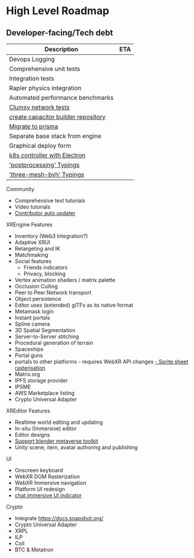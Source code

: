 # High Level Roadmap

## Developer-facing/Tech debt

| Description                           | ETA |
|---------------------------------------|-----|
| Devops Logging                        |     |
| Comprehensive unit tests              |     |
| Integration tests                     |     |
| Rapier physics integration            |     |
| Automated performance benchmarks      |     |
| [Clumsy network tests]                |     |
| [create capacitor builder repository] |     |
| [Migrate to prisma]                   |     |
| Separate base stack from engine       |     |
| Graphical deploy form                 |     |
| [k8s controller with Electron]        |     |
| ['postprocessing' Typings]            |     |
| ['three-mesh-bvh' Typings]            |     |


[clumsy network tests]: https://github.com/XRFoundation/XREngine/issues/3217
[create capacitor builder repository]: https://github.com/XRFoundation/XREngine/issues/4190
[Migrate to prisma]: https://github.com/XRFoundation/XREngine/issues/3826
[k8s controller with Electron]: https://github.com/XRFoundation/XREngine/issues/3206
['three-mesh-bvh' Typings]: https://github.com/XRFoundation/XREngine/issues/3446
['postprocessing' Typings]: https://github.com/XRFoundation/XREngine/issues/3447

Community
 - Comprehensive text tutorials
 - Video tutorials
  - <a href="https://github.com/libscie/credit-roll">Contributor auto updater</a>

XREngine Features
  - Inventory (Web3 Integration?)
  - Adaptive XRUI
  - Retargeting and IK
  - Matchmaking
  - Social features
    - Friends indicators
    - Privacy, blocking
  - Vertex animation shaders / matrix palette
  - Occlusion Culling
  - Peer to Peer Network transport
  - Object persistence
  - Editor uses (extended) glTFs as its native format
  - Metamask login
  - Instant portals
  - Spline camera
  - 3D Spatial Segmentation
  - Server-to-Server stitching
  - Procedural generation of terrain
  - Spaceships
  - Portal guns
  - portals to other platforms - requires WebXR API changes
  <a href="https://github.com/XRFoundation/XREngine/issues/3633">- Sprite sheet rasterisation</a>
  - Matrix.org
  - IPFS storage provider
  - IPSME
  - AWS Marketplace listing
  - Crypto Universal Adapter

XREditor Features
  - Realtime world editing and updating
  - In-situ (Immersive) editor
  - Editor designs
  - <a href="https://github.com/Menithal/Blender-Metaverse-Addon"> Support blender metaverse toolkit</a>
  - Unity scene, item, avatar authoring and publishing

UI
  - Onscreen keyboard
  - WebXR DOM Rasterization
  - WebXR Immersive navigation
  - Platform UI redesign
  - <a href="https://github.com/XRFoundation/XREngine/issues/3472">chat immersive UI indicator</a>

Crypto
  - Integrate <a href="https://docs.snapshot.org/">https://docs.snapshot.org/</a>
  - Crypto Universal Adapter
 - XRPL
- ILP
- Coil
- BTC & Metatron


